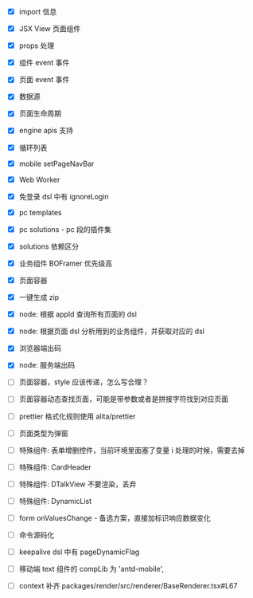 - [x] import 信息
- [x] JSX View 页面组件
- [x] props 处理
- [x] 组件 event 事件
- [x] 页面 event 事件
- [x] 数据源
- [x] 页面生命周期
- [x] engine apis 支持
- [x] 循环列表
- [x] mobile setPageNavBar
- [x] Web Worker
- [x] 免登录 dsl 中有 ignoreLogin
- [x] pc templates
- [x] pc solutions - pc 段的插件集
- [x] solutions 依赖区分
- [x] 业务组件 BOFramer 优先级高
- [x] 页面容器
- [x] 一键生成 zip
- [x] node: 根据 appId 查询所有页面的 dsl
- [x] node: 根据页面 dsl 分析用到的业务组件，并获取对应的 dsl
- [x] 浏览器端出码
- [x] node: 服务端出码
- [ ] 页面容器，style 应该传递，怎么写合理？
- [ ] 页面容器动态查找页面，可能是带参数或者是拼接字符找到对应页面
- [ ] prettier 格式化规则使用 alita/prettier
- [ ] 页面类型为弹窗
- [ ] 特殊组件: 表单增删控件，当前环境里面塞了变量 i 处理的时候，需要去掉
- [ ] 特殊组件: CardHeader
- [ ] 特殊组件: DTalkView 不要渲染，丢弃
- [ ] 特殊组件: DynamicList
- [ ] form onValuesChange - 备选方案，直接加标识响应数据变化
- [ ] 命令源码化
- [ ] keepalive dsl 中有 pageDynamicFlag
- [ ] 移动端 text 组件的 compLib 为 'antd-mobile',
- [ ] context 补齐 packages/render/src/renderer/BaseRenderer.tsx#L67

